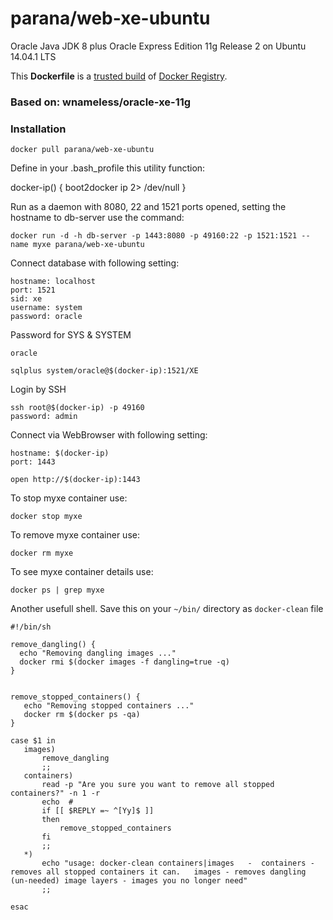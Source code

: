 parana/web-xe-ubuntu
====================

Oracle Java JDK 8 plus Oracle Express Edition 11g Release 2 on Ubuntu 14.04.1 LTS

This **Dockerfile** is a [trusted build](https://registry.hub.docker.com/u/parana/web-xe-ubuntu/) of [Docker Registry](https://registry.hub.docker.com/).

### Based on: wnameless/oracle-xe-11g 

### Installation
```
docker pull parana/web-xe-ubuntu
```

Define in your .bash_profile this utility function:

docker-ip() { 
  boot2docker ip 2> /dev/null 
} 

Run as a daemon with 8080, 22 and 1521 ports opened, setting the hostname to db-server use the command:
```
docker run -d -h db-server -p 1443:8080 -p 49160:22 -p 1521:1521 --name myxe parana/web-xe-ubuntu
```

Connect database with following setting:
```
hostname: localhost
port: 1521
sid: xe
username: system
password: oracle
```

Password for SYS & SYSTEM
```
oracle
```

```
sqlplus system/oracle@$(docker-ip):1521/XE
```

Login by SSH
```
ssh root@$(docker-ip) -p 49160
password: admin
```

Connect via WebBrowser with following setting:
```
hostname: $(docker-ip)
port: 1443

open http://$(docker-ip):1443
```

To stop myxe container use:
```
docker stop myxe
```

To remove myxe container use:
```
docker rm myxe
```

To see myxe container details use:
```
docker ps | grep myxe 
```

Another usefull shell. Save this on your `~/bin/` directory as `docker-clean` file
```
#!/bin/sh                                                                                                                                                                            

remove_dangling() {
  echo "Removing dangling images ..."
  docker rmi $(docker images -f dangling=true -q)
}


remove_stopped_containers() {
   echo "Removing stopped containers ..."
   docker rm $(docker ps -qa)
}

case $1 in
   images)
       remove_dangling
       ;;
   containers)
       read -p "Are you sure you want to remove all stopped containers?" -n 1 -r
       echo  #                                                                                                                                                                     
       if [[ $REPLY =~ ^[Yy]$ ]]
       then
           remove_stopped_containers
       fi
       ;;
   *)
       echo "usage: docker-clean containers|images   -  containers - removes all stopped containers it can.   images - removes dangling (un-needed) image layers - images you no longer need"
       ;;

esac

```
